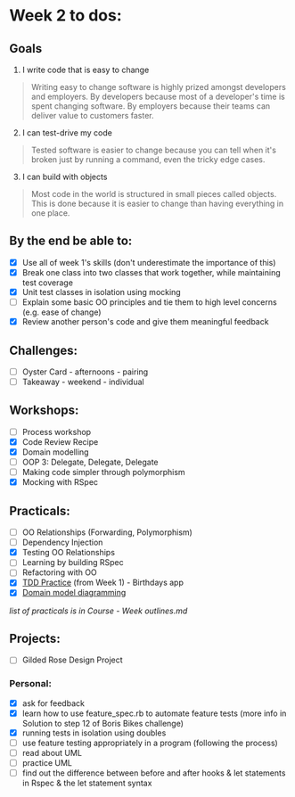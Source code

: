 # Week 2 to dos:

## Goals

1. I write code that is easy to change  
> Writing easy to change software is highly prized amongst developers and employers. By developers because most of a developer's time is spent changing software. By employers because their teams can deliver value to customers faster.  
2. I can test-drive my code  
> Tested software is easier to change because you can tell when it's broken just by running a command, even the tricky edge cases.  
3. I can build with objects  
> Most code in the world is structured in small pieces called objects. This is done because it is easier to change than having everything in one place.


## By the end be able to:

- [x] Use all of week 1's skills (don't underestimate the importance of this)  
- [x] Break one class into two classes that work together, while maintaining test coverage  
- [x] Unit test classes in isolation using mocking  
- [ ] Explain some basic OO principles and tie them to high level concerns (e.g. ease of change)  
- [x] Review another person's code and give them meaningful feedback

## Challenges:

- [ ] Oyster Card - afternoons - pairing
- [ ] Takeaway - weekend - individual

## Workshops:

- [ ] Process workshop
- [x] Code Review Recipe
- [x] Domain modelling
- [ ] OOP 3: Delegate, Delegate, Delegate
- [ ] Making code simpler through polymorphism
- [x] Mocking with RSpec

## Practicals:

- [ ] OO Relationships (Forwarding, Polymorphism)
- [ ] Dependency Injection
- [x] Testing OO Relationships
- [ ] Learning by building RSpec
- [ ] Refactoring with OO
- [x] [TDD Practice](https://github.com/makersacademy/birthdays) (from Week 1) - Birthdays app  
- [x] [Domain model diagramming](https://github.com/makersacademy/skills-workshops/tree/master/week-2/domain_model_diagramming)

_list of practicals is in Course - Week outlines.md_

## Projects:

- [ ] Gilded Rose Design Project 

### Personal:
- [x] ask for feedback
- [x] learn how to use feature_spec.rb to automate feature tests (more info in Solution to step 12 of Boris Bikes challenge)
- [x] running tests in isolation using doubles
- [ ] use feature testing appropriately in a program (following the process)
- [ ] read about UML 
- [ ] practice UML
- [ ] find out the difference between before and after hooks & let statements in Rspec & the let statement syntax
